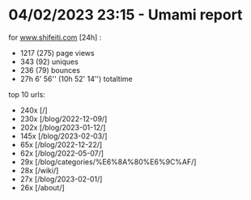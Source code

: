 # 04/02/2023 23:15 - Umami report
for www.shifeiti.com [24h] :

 - 1217 (275) page views
 - 343 (92) uniques
 - 236 (79) bounces
 - 27h 6' 56'' (10h 52' 14'') totaltime


top 10 urls:
 - 240x [/]
 - 230x [/blog/2022-12-09/]
 - 202x [/blog/2023-01-12/]
 - 145x [/blog/2023-02-03/]
 - 65x [/blog/2022-12-22/]
 - 62x [/blog/2022-05-07/]
 - 29x [/blog/categories/%E6%8A%80%E6%9C%AF/]
 - 28x [/wiki/]
 - 27x [/blog/2023-02-01/]
 - 26x [/about/]


